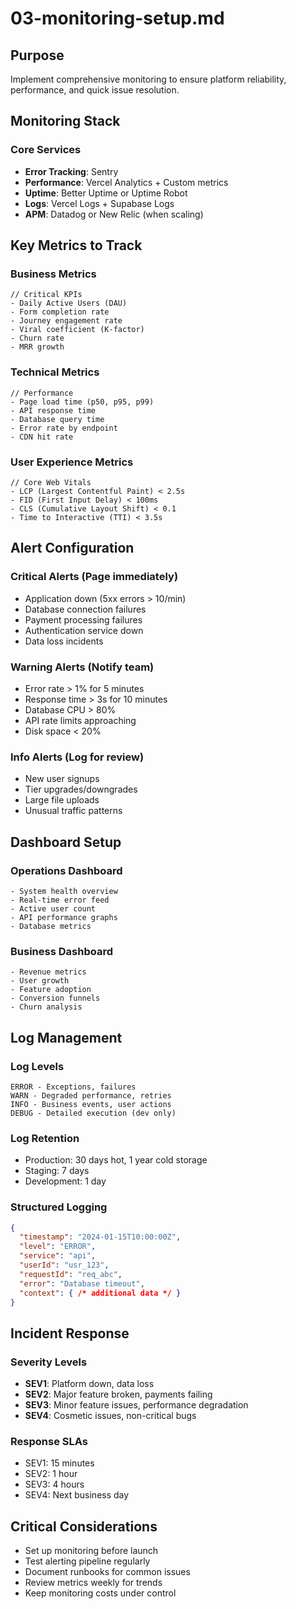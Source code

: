 # 03-monitoring-setup.md

## Purpose

Implement comprehensive monitoring to ensure platform reliability, performance, and quick issue resolution.

## Monitoring Stack

### Core Services

- **Error Tracking**: Sentry
- **Performance**: Vercel Analytics + Custom metrics
- **Uptime**: Better Uptime or Uptime Robot
- **Logs**: Vercel Logs + Supabase Logs
- **APM**: Datadog or New Relic (when scaling)

## Key Metrics to Track

### Business Metrics

```
// Critical KPIs
- Daily Active Users (DAU)
- Form completion rate
- Journey engagement rate
- Viral coefficient (K-factor)
- Churn rate
- MRR growth
```

### Technical Metrics

```
// Performance
- Page load time (p50, p95, p99)
- API response time
- Database query time
- Error rate by endpoint
- CDN hit rate
```

### User Experience Metrics

```
// Core Web Vitals
- LCP (Largest Contentful Paint) < 2.5s
- FID (First Input Delay) < 100ms
- CLS (Cumulative Layout Shift) < 0.1
- Time to Interactive (TTI) < 3.5s
```

## Alert Configuration

### Critical Alerts (Page immediately)

- Application down (5xx errors > 10/min)
- Database connection failures
- Payment processing failures
- Authentication service down
- Data loss incidents

### Warning Alerts (Notify team)

- Error rate > 1% for 5 minutes
- Response time > 3s for 10 minutes
- Database CPU > 80%
- API rate limits approaching
- Disk space < 20%

### Info Alerts (Log for review)

- New user signups
- Tier upgrades/downgrades
- Large file uploads
- Unusual traffic patterns

## Dashboard Setup

### Operations Dashboard

```
- System health overview
- Real-time error feed
- Active user count
- API performance graphs
- Database metrics
```

### Business Dashboard

```
- Revenue metrics
- User growth
- Feature adoption
- Conversion funnels
- Churn analysis
```

## Log Management

### Log Levels

```
ERROR - Exceptions, failures
WARN - Degraded performance, retries
INFO - Business events, user actions
DEBUG - Detailed execution (dev only)
```

### Log Retention

- Production: 30 days hot, 1 year cold storage
- Staging: 7 days
- Development: 1 day

### Structured Logging

```json
{
  "timestamp": "2024-01-15T10:00:00Z",
  "level": "ERROR",
  "service": "api",
  "userId": "usr_123",
  "requestId": "req_abc",
  "error": "Database timeout",
  "context": { /* additional data */ }
}
```

## Incident Response

### Severity Levels

- **SEV1**: Platform down, data loss
- **SEV2**: Major feature broken, payments failing
- **SEV3**: Minor feature issues, performance degradation
- **SEV4**: Cosmetic issues, non-critical bugs

### Response SLAs

- SEV1: 15 minutes
- SEV2: 1 hour
- SEV3: 4 hours
- SEV4: Next business day

## Critical Considerations

- Set up monitoring before launch
- Test alerting pipeline regularly
- Document runbooks for common issues
- Review metrics weekly for trends
- Keep monitoring costs under control